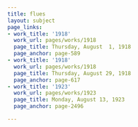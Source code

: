 ```yaml
---
title: flues
layout: subject
page_links:
- work_title: '1918'
  work_url: pages/works/1918
  page_title: Thursday, August  1, 1918
  page_anchor: page-589
- work_title: '1918'
  work_url: pages/works/1918
  page_title: Thursday, August 29, 1918
  page_anchor: page-617
- work_title: '1923'
  work_url: pages/works/1923
  page_title: Monday, August 13, 1923
  page_anchor: page-2496

---
```

